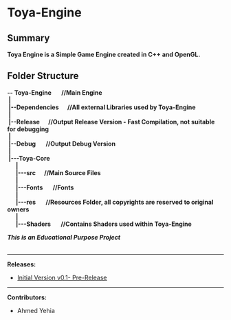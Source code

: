 # Toya-Engine

## Summary

**Toya Engine is a Simple Game Engine created in C++ and OpenGL.**

## Folder Structure

**-- Toya-Engine &nbsp;&nbsp;&nbsp;&nbsp;&nbsp;&nbsp;//Main Engine<br>**
**&nbsp;|<br>**
**&nbsp;|--Dependencies&nbsp;&nbsp;&nbsp;&nbsp;&nbsp;&nbsp;//All external Libraries used by Toya-Engine<br>**
**&nbsp;|<br>**
**&nbsp;|--Release&nbsp;&nbsp;&nbsp;&nbsp;&nbsp;&nbsp;//Output Release Version - Fast Compilation, not suitable for debugging<br>**
**&nbsp;|<br>**
**&nbsp;|--Debug &nbsp;&nbsp;&nbsp;&nbsp;&nbsp;&nbsp;//Output Debug Version<br>**
**&nbsp;|<br>**
**&nbsp;|---Toya-Core<br>**
**&nbsp;&nbsp;&nbsp;&nbsp;&nbsp;&nbsp;|<br>**
**&nbsp;&nbsp;&nbsp;&nbsp;&nbsp;&nbsp;|---src&nbsp;&nbsp;&nbsp;&nbsp;&nbsp;&nbsp;//Main Source Files<br>**
**&nbsp;&nbsp;&nbsp;&nbsp;&nbsp;&nbsp;|<br>**
**&nbsp;&nbsp;&nbsp;&nbsp;&nbsp;&nbsp;|---Fonts&nbsp;&nbsp;&nbsp;&nbsp;&nbsp;&nbsp;&nbsp;//Fonts<br>**
**&nbsp;&nbsp;&nbsp;&nbsp;&nbsp;&nbsp;|<br>**
**&nbsp;&nbsp;&nbsp;&nbsp;&nbsp;&nbsp;|---res&nbsp;&nbsp;&nbsp;&nbsp;&nbsp;&nbsp;&nbsp;//Resources Folder, all copyrights are reserved to original owners<br>**
**&nbsp;&nbsp;&nbsp;&nbsp;&nbsp;&nbsp;|<br>**
**&nbsp;&nbsp;&nbsp;&nbsp;&nbsp;&nbsp;|---Shaders&nbsp;&nbsp;&nbsp;&nbsp;&nbsp;&nbsp;&nbsp;//Contains Shaders used within Toya-Engine<br>**

***This is an Educational Purpose Project<br>***
<br>

---
**Releases:**
- [Initial Version v0.1- Pre-Release](https://github.com/Ahmed-YehiaGPEL/Toya-Engine/releases/tag/0.1)<br>

---
**Contributors:<br>**
* Ahmed Yehia
